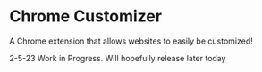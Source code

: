 # Chrome Customizer
A Chrome extension that allows websites to easily be customized!


2-5-23
Work in Progress.
Will hopefully release later today
